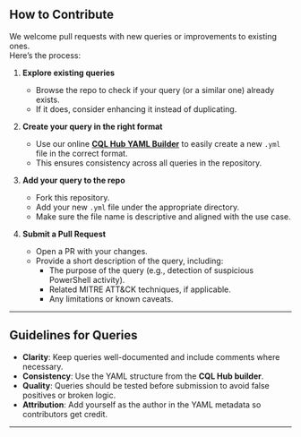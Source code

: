 ## How to Contribute

We welcome pull requests with new queries or improvements to existing ones.  
Here’s the process:

1. **Explore existing queries**  
   - Browse the repo to check if your query (or a similar one) already exists.  
   - If it does, consider enhancing it instead of duplicating.  

2. **Create your query in the right format**  
   - Use our online **[CQL Hub YAML Builder](https://cql-hub.com)** to easily create a new `.yml` file in the correct format.  
   - This ensures consistency across all queries in the repository.  

3. **Add your query to the repo**  
   - Fork this repository.  
   - Add your new `.yml` file under the appropriate directory.  
   - Make sure the file name is descriptive and aligned with the use case.  

4. **Submit a Pull Request**  
   - Open a PR with your changes.  
   - Provide a short description of the query, including:  
     - The purpose of the query (e.g., detection of suspicious PowerShell activity).  
     - Related MITRE ATT&CK techniques, if applicable.  
     - Any limitations or known caveats.  

---

## Guidelines for Queries
- **Clarity**: Keep queries well-documented and include comments where necessary.  
- **Consistency**: Use the YAML structure from the **CQL Hub builder**.  
- **Quality**: Queries should be tested before submission to avoid false positives or broken logic.  
- **Attribution**: Add yourself as the author in the YAML metadata so contributors get credit.  

---

